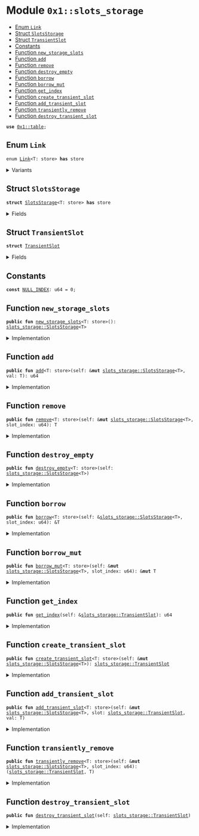 
<a id="0x1_slots_storage"></a>

# Module `0x1::slots_storage`



-  [Enum `Link`](#0x1_slots_storage_Link)
-  [Struct `SlotsStorage`](#0x1_slots_storage_SlotsStorage)
-  [Struct `TransientSlot`](#0x1_slots_storage_TransientSlot)
-  [Constants](#@Constants_0)
-  [Function `new_storage_slots`](#0x1_slots_storage_new_storage_slots)
-  [Function `add`](#0x1_slots_storage_add)
-  [Function `remove`](#0x1_slots_storage_remove)
-  [Function `destroy_empty`](#0x1_slots_storage_destroy_empty)
-  [Function `borrow`](#0x1_slots_storage_borrow)
-  [Function `borrow_mut`](#0x1_slots_storage_borrow_mut)
-  [Function `get_index`](#0x1_slots_storage_get_index)
-  [Function `create_transient_slot`](#0x1_slots_storage_create_transient_slot)
-  [Function `add_transient_slot`](#0x1_slots_storage_add_transient_slot)
-  [Function `transiently_remove`](#0x1_slots_storage_transiently_remove)
-  [Function `destroy_transient_slot`](#0x1_slots_storage_destroy_transient_slot)


<pre><code><b>use</b> <a href="table.md#0x1_table">0x1::table</a>;
</code></pre>



<a id="0x1_slots_storage_Link"></a>

## Enum `Link`



<pre><code>enum <a href="slots_storage.md#0x1_slots_storage_Link">Link</a>&lt;T: store&gt; <b>has</b> store
</code></pre>



<details>
<summary>Variants</summary>


<details>
<summary>Some</summary>


<details>
<summary>Fields</summary>


<dl>
<dt>
<code>value: T</code>
</dt>
<dd>

</dd>
</dl>


</details>

</details>

<details>
<summary>Empty</summary>


<details>
<summary>Fields</summary>


<dl>
<dt>
<code>next: u64</code>
</dt>
<dd>

</dd>
</dl>


</details>

</details>

</details>

<a id="0x1_slots_storage_SlotsStorage"></a>

## Struct `SlotsStorage`



<pre><code><b>struct</b> <a href="slots_storage.md#0x1_slots_storage_SlotsStorage">SlotsStorage</a>&lt;T: store&gt; <b>has</b> store
</code></pre>



<details>
<summary>Fields</summary>


<dl>
<dt>
<code>slots: <a href="table.md#0x1_table_Table">table::Table</a>&lt;u64, <a href="slots_storage.md#0x1_slots_storage_Link">slots_storage::Link</a>&lt;T&gt;&gt;</code>
</dt>
<dd>

</dd>
<dt>
<code>new_slot_index: u64</code>
</dt>
<dd>

</dd>
<dt>
<code>never_deallocate: bool</code>
</dt>
<dd>

</dd>
<dt>
<code>reuse_head_index: u64</code>
</dt>
<dd>

</dd>
</dl>


</details>

<a id="0x1_slots_storage_TransientSlot"></a>

## Struct `TransientSlot`



<pre><code><b>struct</b> <a href="slots_storage.md#0x1_slots_storage_TransientSlot">TransientSlot</a>
</code></pre>



<details>
<summary>Fields</summary>


<dl>
<dt>
<code>slot_index: u64</code>
</dt>
<dd>

</dd>
</dl>


</details>

<a id="@Constants_0"></a>

## Constants


<a id="0x1_slots_storage_NULL_INDEX"></a>



<pre><code><b>const</b> <a href="slots_storage.md#0x1_slots_storage_NULL_INDEX">NULL_INDEX</a>: u64 = 0;
</code></pre>



<a id="0x1_slots_storage_new_storage_slots"></a>

## Function `new_storage_slots`



<pre><code><b>public</b> <b>fun</b> <a href="slots_storage.md#0x1_slots_storage_new_storage_slots">new_storage_slots</a>&lt;T: store&gt;(): <a href="slots_storage.md#0x1_slots_storage_SlotsStorage">slots_storage::SlotsStorage</a>&lt;T&gt;
</code></pre>



<details>
<summary>Implementation</summary>


<pre><code><b>public</b> <b>fun</b> <a href="slots_storage.md#0x1_slots_storage_new_storage_slots">new_storage_slots</a>&lt;T: store&gt;(): <a href="slots_storage.md#0x1_slots_storage_SlotsStorage">SlotsStorage</a>&lt;T&gt; {
    <a href="slots_storage.md#0x1_slots_storage_SlotsStorage">SlotsStorage</a> {
        slots: <a href="table.md#0x1_table_new">table::new</a>(),
        new_slot_index: 1,
        never_deallocate: <b>false</b>,
        reuse_head_index: <a href="slots_storage.md#0x1_slots_storage_NULL_INDEX">NULL_INDEX</a>,
    }
}
</code></pre>



</details>

<a id="0x1_slots_storage_add"></a>

## Function `add`



<pre><code><b>public</b> <b>fun</b> <a href="slots_storage.md#0x1_slots_storage_add">add</a>&lt;T: store&gt;(self: &<b>mut</b> <a href="slots_storage.md#0x1_slots_storage_SlotsStorage">slots_storage::SlotsStorage</a>&lt;T&gt;, val: T): u64
</code></pre>



<details>
<summary>Implementation</summary>


<pre><code><b>public</b> <b>fun</b> <a href="slots_storage.md#0x1_slots_storage_add">add</a>&lt;T: store&gt;(self: &<b>mut</b> <a href="slots_storage.md#0x1_slots_storage_SlotsStorage">SlotsStorage</a>&lt;T&gt;, val: T): u64 {
    <b>let</b> slot_index = self.new_slot_index;
    self.new_slot_index = self.new_slot_index + 1;
    self.slots.<a href="slots_storage.md#0x1_slots_storage_add">add</a>(slot_index, Link::Some { value: val });
    slot_index
}
</code></pre>



</details>

<a id="0x1_slots_storage_remove"></a>

## Function `remove`



<pre><code><b>public</b> <b>fun</b> <a href="slots_storage.md#0x1_slots_storage_remove">remove</a>&lt;T: store&gt;(self: &<b>mut</b> <a href="slots_storage.md#0x1_slots_storage_SlotsStorage">slots_storage::SlotsStorage</a>&lt;T&gt;, slot_index: u64): T
</code></pre>



<details>
<summary>Implementation</summary>


<pre><code><b>public</b> <b>fun</b> <a href="slots_storage.md#0x1_slots_storage_remove">remove</a>&lt;T: store&gt;(self: &<b>mut</b> <a href="slots_storage.md#0x1_slots_storage_SlotsStorage">SlotsStorage</a>&lt;T&gt;, slot_index: u64): T {
    <b>let</b> Link::Some { value } = self.slots.<a href="slots_storage.md#0x1_slots_storage_remove">remove</a>(slot_index);
    value
}
</code></pre>



</details>

<a id="0x1_slots_storage_destroy_empty"></a>

## Function `destroy_empty`



<pre><code><b>public</b> <b>fun</b> <a href="slots_storage.md#0x1_slots_storage_destroy_empty">destroy_empty</a>&lt;T: store&gt;(self: <a href="slots_storage.md#0x1_slots_storage_SlotsStorage">slots_storage::SlotsStorage</a>&lt;T&gt;)
</code></pre>



<details>
<summary>Implementation</summary>


<pre><code><b>public</b> <b>fun</b> <a href="slots_storage.md#0x1_slots_storage_destroy_empty">destroy_empty</a>&lt;T: store&gt;(self: <a href="slots_storage.md#0x1_slots_storage_SlotsStorage">SlotsStorage</a>&lt;T&gt;) {
    <b>let</b> <a href="slots_storage.md#0x1_slots_storage_SlotsStorage">SlotsStorage</a> {
        slots,
        new_slot_index: _,
        never_deallocate: _,
        reuse_head_index: _,
    } = self;
    slots.<a href="slots_storage.md#0x1_slots_storage_destroy_empty">destroy_empty</a>();
}
</code></pre>



</details>

<a id="0x1_slots_storage_borrow"></a>

## Function `borrow`



<pre><code><b>public</b> <b>fun</b> <a href="slots_storage.md#0x1_slots_storage_borrow">borrow</a>&lt;T: store&gt;(self: &<a href="slots_storage.md#0x1_slots_storage_SlotsStorage">slots_storage::SlotsStorage</a>&lt;T&gt;, slot_index: u64): &T
</code></pre>



<details>
<summary>Implementation</summary>


<pre><code><b>public</b> <b>fun</b> <a href="slots_storage.md#0x1_slots_storage_borrow">borrow</a>&lt;T: store&gt;(self: &<a href="slots_storage.md#0x1_slots_storage_SlotsStorage">SlotsStorage</a>&lt;T&gt;, slot_index: u64): &T {
    &self.slots.<a href="slots_storage.md#0x1_slots_storage_borrow">borrow</a>(slot_index).value
}
</code></pre>



</details>

<a id="0x1_slots_storage_borrow_mut"></a>

## Function `borrow_mut`



<pre><code><b>public</b> <b>fun</b> <a href="slots_storage.md#0x1_slots_storage_borrow_mut">borrow_mut</a>&lt;T: store&gt;(self: &<b>mut</b> <a href="slots_storage.md#0x1_slots_storage_SlotsStorage">slots_storage::SlotsStorage</a>&lt;T&gt;, slot_index: u64): &<b>mut</b> T
</code></pre>



<details>
<summary>Implementation</summary>


<pre><code><b>public</b> <b>fun</b> <a href="slots_storage.md#0x1_slots_storage_borrow_mut">borrow_mut</a>&lt;T: store&gt;(self: &<b>mut</b> <a href="slots_storage.md#0x1_slots_storage_SlotsStorage">SlotsStorage</a>&lt;T&gt;, slot_index: u64): &<b>mut</b> T {
    &<b>mut</b> self.slots.<a href="slots_storage.md#0x1_slots_storage_borrow_mut">borrow_mut</a>(slot_index).value
}
</code></pre>



</details>

<a id="0x1_slots_storage_get_index"></a>

## Function `get_index`



<pre><code><b>public</b> <b>fun</b> <a href="slots_storage.md#0x1_slots_storage_get_index">get_index</a>(self: &<a href="slots_storage.md#0x1_slots_storage_TransientSlot">slots_storage::TransientSlot</a>): u64
</code></pre>



<details>
<summary>Implementation</summary>


<pre><code><b>public</b> <b>fun</b> <a href="slots_storage.md#0x1_slots_storage_get_index">get_index</a>(self: &<a href="slots_storage.md#0x1_slots_storage_TransientSlot">TransientSlot</a>): u64 {
    self.slot_index
}
</code></pre>



</details>

<a id="0x1_slots_storage_create_transient_slot"></a>

## Function `create_transient_slot`



<pre><code><b>public</b> <b>fun</b> <a href="slots_storage.md#0x1_slots_storage_create_transient_slot">create_transient_slot</a>&lt;T: store&gt;(self: &<b>mut</b> <a href="slots_storage.md#0x1_slots_storage_SlotsStorage">slots_storage::SlotsStorage</a>&lt;T&gt;): <a href="slots_storage.md#0x1_slots_storage_TransientSlot">slots_storage::TransientSlot</a>
</code></pre>



<details>
<summary>Implementation</summary>


<pre><code><b>public</b> <b>fun</b> <a href="slots_storage.md#0x1_slots_storage_create_transient_slot">create_transient_slot</a>&lt;T: store&gt;(self: &<b>mut</b> <a href="slots_storage.md#0x1_slots_storage_SlotsStorage">SlotsStorage</a>&lt;T&gt;): <a href="slots_storage.md#0x1_slots_storage_TransientSlot">TransientSlot</a> {
    <b>let</b> slot_index = self.new_slot_index;
    self.new_slot_index = self.new_slot_index + 1;
    <a href="slots_storage.md#0x1_slots_storage_TransientSlot">TransientSlot</a> {
        slot_index,
    }
}
</code></pre>



</details>

<a id="0x1_slots_storage_add_transient_slot"></a>

## Function `add_transient_slot`



<pre><code><b>public</b> <b>fun</b> <a href="slots_storage.md#0x1_slots_storage_add_transient_slot">add_transient_slot</a>&lt;T: store&gt;(self: &<b>mut</b> <a href="slots_storage.md#0x1_slots_storage_SlotsStorage">slots_storage::SlotsStorage</a>&lt;T&gt;, slot: <a href="slots_storage.md#0x1_slots_storage_TransientSlot">slots_storage::TransientSlot</a>, val: T)
</code></pre>



<details>
<summary>Implementation</summary>


<pre><code><b>public</b> <b>fun</b> <a href="slots_storage.md#0x1_slots_storage_add_transient_slot">add_transient_slot</a>&lt;T: store&gt;(self: &<b>mut</b> <a href="slots_storage.md#0x1_slots_storage_SlotsStorage">SlotsStorage</a>&lt;T&gt;, slot: <a href="slots_storage.md#0x1_slots_storage_TransientSlot">TransientSlot</a>, val: T) {
    <b>let</b> <a href="slots_storage.md#0x1_slots_storage_TransientSlot">TransientSlot</a> { slot_index } = slot;
    self.slots.<a href="slots_storage.md#0x1_slots_storage_add">add</a>(slot_index, Link::Some { value: val });
}
</code></pre>



</details>

<a id="0x1_slots_storage_transiently_remove"></a>

## Function `transiently_remove`



<pre><code><b>public</b> <b>fun</b> <a href="slots_storage.md#0x1_slots_storage_transiently_remove">transiently_remove</a>&lt;T: store&gt;(self: &<b>mut</b> <a href="slots_storage.md#0x1_slots_storage_SlotsStorage">slots_storage::SlotsStorage</a>&lt;T&gt;, slot_index: u64): (<a href="slots_storage.md#0x1_slots_storage_TransientSlot">slots_storage::TransientSlot</a>, T)
</code></pre>



<details>
<summary>Implementation</summary>


<pre><code><b>public</b> <b>fun</b> <a href="slots_storage.md#0x1_slots_storage_transiently_remove">transiently_remove</a>&lt;T: store&gt;(self: &<b>mut</b> <a href="slots_storage.md#0x1_slots_storage_SlotsStorage">SlotsStorage</a>&lt;T&gt;, slot_index: u64): (<a href="slots_storage.md#0x1_slots_storage_TransientSlot">TransientSlot</a>, T) {
    <b>let</b> Link::Some { value } = self.slots.<a href="slots_storage.md#0x1_slots_storage_remove">remove</a>(slot_index);
    (<a href="slots_storage.md#0x1_slots_storage_TransientSlot">TransientSlot</a> { slot_index }, value)
}
</code></pre>



</details>

<a id="0x1_slots_storage_destroy_transient_slot"></a>

## Function `destroy_transient_slot`



<pre><code><b>public</b> <b>fun</b> <a href="slots_storage.md#0x1_slots_storage_destroy_transient_slot">destroy_transient_slot</a>(self: <a href="slots_storage.md#0x1_slots_storage_TransientSlot">slots_storage::TransientSlot</a>)
</code></pre>



<details>
<summary>Implementation</summary>


<pre><code><b>public</b> <b>fun</b> <a href="slots_storage.md#0x1_slots_storage_destroy_transient_slot">destroy_transient_slot</a>(self: <a href="slots_storage.md#0x1_slots_storage_TransientSlot">TransientSlot</a>) {
    <b>let</b> <a href="slots_storage.md#0x1_slots_storage_TransientSlot">TransientSlot</a> { slot_index: _ } = self;
}
</code></pre>



</details>


[move-book]: https://dev.libra2.org/move/book/SUMMARY
